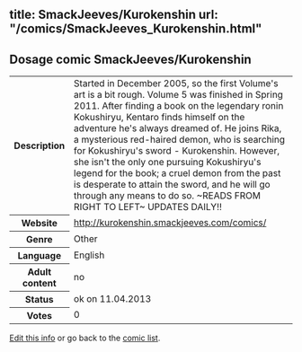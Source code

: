 title: SmackJeeves/Kurokenshin
url: "/comics/SmackJeeves_Kurokenshin.html"
---
Dosage comic SmackJeeves/Kurokenshin
-----------------------------------------

<table class="comicinfo">
<tr>
<th>Description</th><td>Started in December 2005, so the first Volume's art is a bit rough. Volume 5 was finished in Spring 2011. After finding a book on the legendary ronin Kokushiryu, Kentaro finds himself on the adventure he's always dreamed of. He joins Rika, a mysterious red-haired demon, who is searching for Kokushiryu's sword - Kurokenshin. However, she isn't the only one pursuing Kokushiryu's legend for the book; a cruel demon from the past is desperate to attain the sword, and he will go through any means to do so. ~READS FROM RIGHT TO LEFT~ UPDATES DAILY!!</td>
</tr>
<tr>
<th>Website</th><td><a href="http://kurokenshin.smackjeeves.com/comics/">http://kurokenshin.smackjeeves.com/comics/</a></td>
</tr>
<tr>
<th>Genre</th><td>Other</td>
</tr>
<tr>
<th>Language</th><td>English</td>
</tr>
<tr>
<th>Adult content</th><td>no</td>
</tr>
<tr>
<th>Status</th><td>ok on 11.04.2013</td>
</tr>
<tr>
<th>Votes</th><td>0</div></td>
</tr>
</table>

[Edit this info](/comics/SmackJeeves_Kurokenshin_edit.html) or go back to the [comic list](../comic-index.html).
